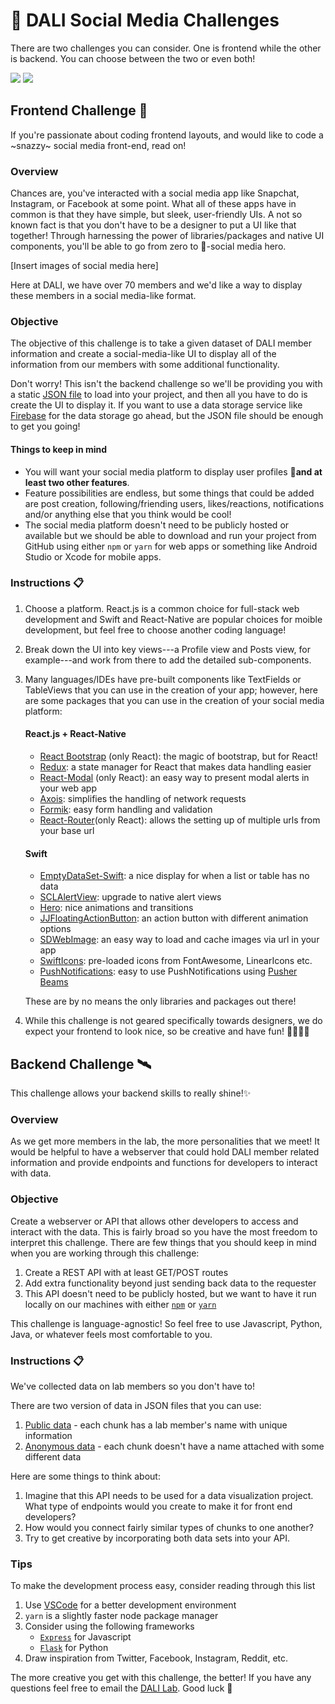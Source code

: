 # 🤳 DALI Social Media Challenges

There are two challenges you can consider. One is frontend while the other is backend. You can choose between the two or even both!

![](https://media.giphy.com/media/PEss2FFDJgTks/giphy.gif) ![](https://media1.giphy.com/media/81qzW2HFlIPDO/giphy.gif?cid=790b76115ca7adc96263346d6bda4bd6)

## Frontend Challenge 🎨

If you're passionate about coding frontend layouts, and would like to code a ~snazzy~ social media front-end, read on!

### Overview

Chances are, you've interacted with a social media app like Snapchat, Instagram, or Facebook at some point. What all of these apps have in common is that they have simple, but sleek, user-friendly UIs. A not so known fact is that you don't have to be a designer to put a UI like that together! Through harnessing the power of libraries/packages and native UI components, you'll be able to go from zero to 🦄-social media hero.

[Insert images of social media here]

Here at DALI, we have over 70 members and we'd like a way to display these members in a social media-like format.

### Objective

The objective of this challenge is to take a given dataset of DALI member information and create a social-media-like UI to display all of the information from our members with some additional functionality. 

Don't worry! This isn't the backend challenge so we'll be providing you with a static [JSON file](./data/Dali_Data.json) to load into your project, and then all you have to do is create the UI to display it. If you want to use a data storage service like [Firebase](https://firebase.google.com) for the data storage go ahead, but the JSON file should be enough to get you going!

#### Things to keep in mind
* You will want your social media platform to display user profiles 👥**and at least two other features**.
* Feature possibilities are endless, but some things that could be added are post creation, following/friending users, likes/reactions, notifications and/or anything else that you think would be cool!
* The social media platform doesn't need to be publicly hosted or available but we should be able to download and run your project from GitHub using either `npm` or `yarn` for web apps or something like Android Studio or Xcode for mobile apps.

### Instructions 📋 

1. Choose a platform. React.js is a common choice for full-stack web development and Swift and React-Native are popular choices for moible development, but feel free to choose another coding language!
2. Break down the UI into key views---a Profile view and Posts view, for example---and work from there to add the detailed sub-components.
3. Many languages/IDEs have pre-built components like TextFields or TableViews that you can use in the creation of your app; however, here are some packages that you can use in the creation of your social media platform:

    #### React.js + React-Native
    * [React Bootstrap](https://react-bootstrap.github.io/) (only React): the magic of bootstrap, but for React!
    * [Redux](https://brainhub.eu/blog/react-libraries/): a state manager for React that makes data handling easier
    * [React-Modal](https://github.com/reactjs/react-modal) (only React): an easy way to present modal alerts in your web app
    * [Axois](https://github.com/axios/axios): simplifies the handling of network requests
    * [Formik](https://github.com/jaredpalmer/formik): easy form handling and validation
    * [React-Router](https://github.com/jaredpalmer/formik)(only React): allows the setting up of multiple urls from your base url
    
    
    #### Swift
    * [EmptyDataSet-Swift](https://github.com/Xiaoye220/EmptyDataSet-Swift): a nice display for when a list or table has no data
    * [SCLAlertView](https://github.com/vikmeup/SCLAlertView-Swift): upgrade to native alert views
    * [Hero](https://github.com/HeroTransitions/Hero): nice animations and transitions
    * [JJFloatingActionButton](https://github.com/jjochen/JJFloatingActionButton): an action button with different animation options
    * [SDWebImage](https://github.com/SDWebImage/SDWebImage): an easy way to load and cache images via url in your app
    * [SwiftIcons](https://github.com/ranesr/SwiftIcons): pre-loaded icons from FontAwesome, LinearIcons etc.
    * [PushNotifications](https://cocoapods.org/pods/PushNotifications): easy to use PushNotifications using [Pusher Beams](https://pusher.com/beams)

    These are by no means the only libraries and packages out there!

4. While this challenge is not geared specifically towards designers, we do expect your frontend to look nice, so be creative and have fun! 👩‍🎨👨‍🎨

## Backend Challenge 🛰️

This challenge allows your backend skills to really shine!✨

### Overview

As we get more members in the lab, the more personalities that we meet! It would be helpful to have a webserver that could hold DALI member related information and provide endpoints and functions for developers to interact with data.

### Objective

Create a webserver or API that allows other developers to access and interact with the data. This is fairly broad so you have the most freedom to interpret this challenge. There are few things that you should keep in mind when you are working through this challenge:

1. Create a REST API with at least GET/POST routes
2. Add extra functionality beyond just sending back data to the requester
3. This API doesn't need to be publicly hosted, but we want to have it run locally on our machines with either [`npm`](https://www.npmjs.com/) or [`yarn`](https://yarnpkg.com/en/)

This challenge is language-agnostic! So feel free to use Javascript, Python, Java, or whatever feels most comfortable to you.

### Instructions 📋 

We've collected data on lab members so you don't have to!

There are two version of data in JSON files that you can use:

1. [Public data](./data/Dali_Data.json) - each chunk has a lab member's name with unique information
2. [Anonymous data](./data/Dali_Data-Anon.json) - each chunk doesn't have a name attached with some different data

Here are some things to think about:

1. Imagine that this API needs to be used for a data visualization project. What type of endpoints would you create to make it for front end developers?
2. How would you connect fairly similar types of chunks to one another?
3. Try to get creative by incorporating both data sets into your API.

### Tips
To make the development process easy, consider reading through this list

1. Use [VSCode](https://code.visualstudio.com) for a better development environment
2. `yarn` is a slightly faster node package manager
3. Consider using the following frameworks
    * [`Express`](https://expressjs.com/) for Javascript
    * [`Flask`](http://flask.pocoo.org/) for Python
4. Draw inspiration from Twitter, Facebook, Instagram, Reddit, etc.

The more creative you get with this challenge, the better! If you have any questions feel free to email the [DALI Lab](mailto:staff@dali.dartmouth.edu). Good luck 🚀